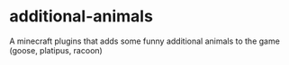 # additional-animals
A minecraft plugins that adds some funny additional animals to the game (goose, platipus, racoon)
